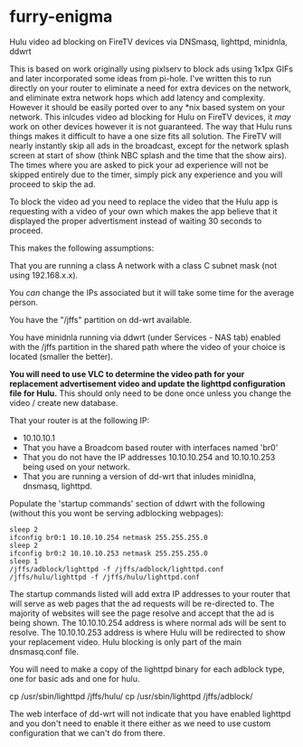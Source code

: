 # furry-enigma
Hulu video ad blocking on FireTV devices via DNSmasq, lighttpd, minidnla, ddwrt


This is based on work originally using pixlserv to block ads using 1x1px GIFs and later incorporated some ideas from pi-hole. I've written this to run directly on your router to eliminate a need for extra devices on the network, and eliminate extra network hops 
which add latency and complexity. However it should be easily ported over to any \*nix based system on your network.  This inlcudes video ad blocking for Hulu on FireTV devices, it *may* work on other devices however it is not guaranteed. The way that Hulu runs 
things makes it difficult to have a one size fits all solution.  The FireTV will nearly instantly skip all ads in the broadcast, except for the network splash screen at start of show (think NBC splash and the time that the show airs). The times where you are asked to pick your ad experience will not be skipped entirely due to the timer, simply pick any experience and you will proceed to skip the ad. 

To block the video ad you need to replace the video that the Hulu app is requesting with a video of your own which makes the app believe that it displayed the proper advertisment instead of waiting 30 seconds to proceed. 


This makes the following assumptions: 

That you are running a class A network with a class C subnet mask (not using 192.168.x.x).

You _can_ change the IPs associated but it will take some time for the average person. 

You have the "/jffs" partition on dd-wrt available. 

You have minidnla running via ddwrt (under Services - NAS tab) enabled with the /jffs partition in the shared path where the video of your choice is located (smaller the better).

**You will need to use VLC to determine the video path for your replacement advertisement video and update the lighttpd configuration file for Hulu.** This should only need to be done once unless you change the video / create new database.



That your router is at the following IP:

- 10.10.10.1 
- That you have a Broadcom based router with interfaces named 'br0'
- That you do not have the IP addresses 10.10.10.254 and 10.10.10.253 being used on your network.
- That you are running a version of dd-wrt that inludes minidlna, dnsmasq, lighttpd.

Populate the 'startup commands' section of ddwrt with the following (without this you wont be serving adblocking webpages):
```
sleep 2
ifconfig br0:1 10.10.10.254 netmask 255.255.255.0
sleep 2
ifconfig br0:2 10.10.10.253 netmask 255.255.255.0
sleep 1
/jffs/adblock/lighttpd -f /jffs/adblock/lighttpd.conf
/jffs/hulu/lighttpd -f /jffs/hulu/lighttpd.conf
```


The startup commands listed will add extra IP addresses to your router that will serve as web pages that the ad requests will be re-directed to. 
The majority of websites will see the page resolve and accept that the ad is being shown. 
The 10.10.10.254 address is where normal ads will be sent to resolve.
The 10.10.10.253 address is where Hulu will be redirected to show your replacement video. 
Hulu blocking is only part of the main dnsmasq.conf file. 

You will need to make a copy of the lighttpd binary for each adblock type, one for basic ads and one for hulu. 

cp /usr/sbin/lighttpd /jffs/hulu/
cp /usr/sbin/lighttpd /jffs/adblock/

The web interface of dd-wrt will not indicate that you have enabled lighttpd and you don't need to enable it there either as we need to use custom configuration that we can't do from there. 

